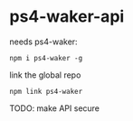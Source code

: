 # ps4-waker-api
needs ps4-waker:
```shell
npm i ps4-waker -g
```

link the global repo
```shell
npm link ps4-waker
```
TODO: make API secure

